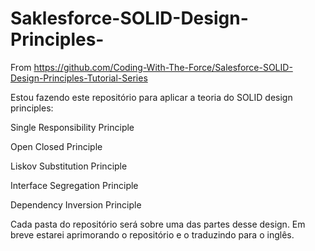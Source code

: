 # Saklesforce-SOLID-Design-Principles-
From https://github.com/Coding-With-The-Force/Salesforce-SOLID-Design-Principles-Tutorial-Series

Estou fazendo este repositório para aplicar a teoria do SOLID design principles:

Single Responsibility Principle

Open Closed Principle

Liskov Substitution Principle

Interface Segregation Principle

Dependency Inversion Principle

Cada pasta do repositório será sobre uma das partes desse design.
Em breve estarei aprimorando o repositório e o traduzindo para o inglês.
